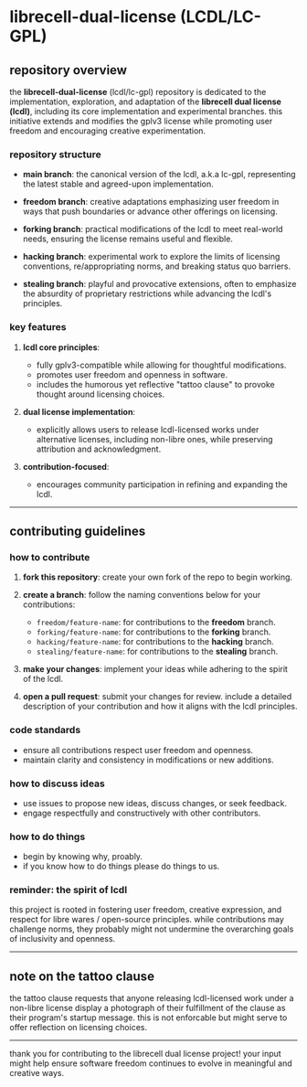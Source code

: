 # librecell-dual-license (LCDL/LC-GPL)

## repository overview

the **librecell-dual-license** (lcdl/lc-gpl) repository is dedicated to the implementation, exploration, and adaptation of the **librecell dual license (lcdl)**, including its core implementation and experimental branches. this initiative extends and modifies the gplv3 license while promoting user freedom and encouraging creative experimentation.

### repository structure

- **main branch**: the canonical version of the lcdl, a.k.a lc-gpl, representing the latest stable and agreed-upon implementation.

- **freedom branch**: creative adaptations emphasizing user freedom in ways that push boundaries or advance other offerings on licensing.

- **forking branch**: practical modifications of the lcdl to meet real-world needs, ensuring the license remains useful and flexible.

- **hacking branch**: experimental work to explore the limits of licensing conventions, re/appropriating norms, and breaking status quo barriers.

- **stealing branch**: playful and provocative extensions, often to emphasize the absurdity of proprietary restrictions while advancing the lcdl's principles.

### key features

1. **lcdl core principles**:
   - fully gplv3-compatible while allowing for thoughtful modifications.
   - promotes user freedom and openness in software.
   - includes the humorous yet reflective "tattoo clause" to provoke thought around licensing choices.

2. **dual license implementation**:
   - explicitly allows users to release lcdl-licensed works under alternative licenses, including non-libre ones, while preserving attribution and acknowledgment.

3. **contribution-focused**:
   - encourages community participation in refining and expanding the lcdl.

---

## contributing guidelines

### how to contribute

1. **fork this repository**: create your own fork of the repo to begin working.

2. **create a branch**: follow the naming conventions below for your contributions:
   - `freedom/feature-name`: for contributions to the **freedom** branch.
   - `forking/feature-name`: for contributions to the **forking** branch.
   - `hacking/feature-name`: for contributions to the **hacking** branch.
   - `stealing/feature-name`: for contributions to the **stealing** branch.

3. **make your changes**: implement your ideas while adhering to the spirit of the lcdl.

4. **open a pull request**: submit your changes for review. include a detailed description of your contribution and how it aligns with the lcdl principles.

### code standards

- ensure all contributions respect user freedom and openness.
- maintain clarity and consistency in modifications or new additions.

### how to discuss ideas

- use issues to propose new ideas, discuss changes, or seek feedback.
- engage respectfully and constructively with other contributors.

### how to do things

- begin by knowing why, proably.
- if you know how to do things please do things to us.

### reminder: the spirit of lcdl

this project is rooted in fostering user freedom, creative expression, and respect for libre wares / open-source principles. while contributions may challenge norms, they probably might not undermine the overarching goals of inclusivity and openness.

---

## note on the tattoo clause

the tattoo clause requests that anyone releasing lcdl-licensed work under a non-libre license display a photograph of their fulfillment of the clause as their program's startup message. this is not enforcable but might serve to offer reflection on licensing choices.

---

thank you for contributing to the librecell dual license project! your input might help ensure software freedom continues to evolve in meaningful and creative ways.
